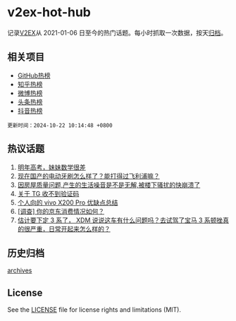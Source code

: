 # v2ex-hot-hub

 记录[V2EX](https://www.v2ex.com/)从 2021-01-06 日至今的热门话题。每小时抓取一次数据，按天[归档](archives)。
 
 ## 相关项目

- [GitHub热榜](https://github.com/lonnyzhang423/github-hot-hub)
- [知乎热榜](https://github.com/lonnyzhang423/zhihu-hot-hub)
- [微博热榜](https://github.com/lonnyzhang423/weibo-hot-hub)
- [头条热榜](https://github.com/lonnyzhang423/toutiao-hot-hub)
- [抖音热榜](https://github.com/lonnyzhang423/douyin-hot-hub)


 `更新时间：2024-10-22 10:14:48 +0800`

## 热议话题

1. [明年高考，妹妹数学很差](https://www.v2ex.com/t/1082174)
1. [现在国产的电动牙刷怎么样了？能打得过飞利浦嘛？](https://www.v2ex.com/t/1082088)
1. [因房屋质量问题,产生的生活噪音是不是无解,被楼下骚扰的快崩溃了](https://www.v2ex.com/t/1082086)
1. [关于 TG 收不到验证码](https://www.v2ex.com/t/1082105)
1. [个人向的 vivo X200 Pro 优缺点总结](https://www.v2ex.com/t/1082351)
1. [[调查] 你的京东消费情况如何？](https://www.v2ex.com/t/1082136)
1. [估计要下定 3 系了， XDM 说说这车有什么问题吗？去试驾了宝马 3 系顿挫真的很严重，日常开起来怎么样的？](https://www.v2ex.com/t/1082415)

## 历史归档

[archives](archives)

## License

See the [LICENSE](LICENSE) file for license rights and limitations (MIT).
